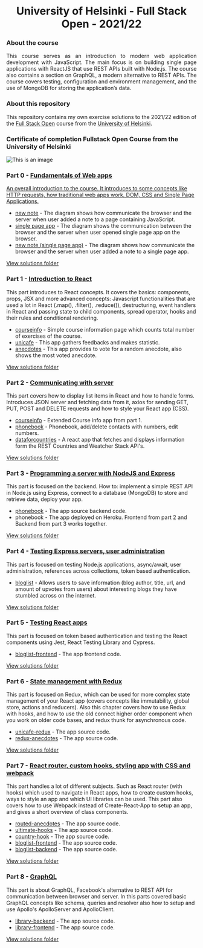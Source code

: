 <h1 align="center"> University of Helsinki - Full Stack Open - 2021/22 </h1>
<h3>About the course</h3>
<p align="justify">This course serves as an introduction to modern web application development with JavaScript. The main focus is on building single page applications with ReactJS that use REST APIs built with Node.js. The course also contains a section on GraphQL, a modern alternative to REST APIs.
The course covers testing, configuration and environment management, and the use of MongoDB for storing the application’s data.<p>

<h3>About this repository</h3>
This repository contains my own exercise solutions to the 2021/22 edition of the <a href="https://fullstackopen.com/en/">Full Stack Open<a/> course from the <a href="https://www.helsinki.fi/en">University of Helsinki</a>.

<h3>Certificate of completion Fullstack Open Course from the University of Helsinki</h3>

![This is an image](https://studies.cs.helsinki.fi/stats/api/certificate/fullstackopen/en/2db85d4e6c6d003274e97b182a412a38)

<h3>Part 0 - <a href="https://fullstackopen.com/en/part0" target="_blank">Fundamentals of Web apps</h3>
An overall introduction to the course. It introduces to some concepts like HTTP requests, how traditional web apps work, DOM, CSS and Single Page Applications.

- <a href="https://github.com/JeanCaEscalante/fullstackopen-2022/blob/master/part0/Exercises%200.4_%20New%20note.png">new note</a> - The diagram shows how communicate the browser and the server when user added a note to a page containing JavaScript.
- <a href="https://github.com/JeanCaEscalante/fullstackopen-2022/blob/master/part0/Exercises%200.5_%20Single%20page%20app.png">single page app</a> - The diagram shows the communication between the browser and the server when user opened single page app on the browser.
- <a href="https://github.com/JeanCaEscalante/fullstackopen-2022/blob/master/part0/Exercises%200.6_%20New%20note.png">new note (single page app)</a> - The diagram shows how communicate the browser and the server when user added a note to a single page app.

<a  href="https://github.com/JeanCaEscalante/fullstackopen-2022/tree/master/part0">View solutions folder</a>

<h3>Part 1 - <a href="https://fullstackopen.com/en/part1">Introduction to React</a></h3>
This part introduces to React concepts. It covers the basics: components, props, JSX and more advanced concepts: Javascript functionalities that are used a lot in React (.map(), .filter(), .reduce()), destructuring, event handlers in React and passing state to child components, spread operator, hooks and their rules and conditional rendering.

- <a href="https://github.com/JeanCaEscalante/fullstackopen-2022/tree/master/part1/courseinfo">courseinfo</a> - Simple course information page which counts total number of exercises of the course.
- <a href="https://github.com/JeanCaEscalante/fullstackopen-2022/tree/master/part1/unicafe">unicafe</a> - This app gathers feedbacks and makes statistic.
- <a href="https://github.com/JeanCaEscalante/fullstackopen-2022/tree/master/part1/anecdotes">anecdotes</a> - This app provides to vote for a random anecdote, also shows the most voted anecdote.

<a  href="https://github.com/JeanCaEscalante/fullstackopen-2022/tree/master/part1">View solutions folder</a>

<h3>Part 2 - <a href="https://fullstackopen.com/en/part2">Communicating with server</a></h3>
This part covers how to display list items in React and how to handle forms. Introduces JSON server and fetching data from it, axios for sending GET, PUT, POST and DELETE requests and how to style your React app (CSS).

- <a href="https://github.com/JeanCaEscalante/fullstackopen-2022/tree/master/part2/courseinfo">courseinfo</a> - Extended Course info app from part 1.
- <a href="https://github.com/JeanCaEscalante/fullstackopen-2022/tree/master/part2/phonebook">phonebook</a> - Phonebook, add/delete contacts with numbers, edit numbers.
- <a href="https://github.com/JeanCaEscalante/fullstackopen-2022/tree/master/part2/countries">dataforcountries</a> - A react app that fetches and displays information form the REST Countries and Weatcher Stack API's.

<a  href="https://github.com/JeanCaEscalante/fullstackopen-2022/tree/master/part2">View solutions folder</a>

<h3>Part 3 - <a href="https://fullstackopen.com/en/part3">Programming a server with NodeJS and Express</a></h3>
This part is focused on the backend. How to: implement a simple REST API in Node.js using Express, connect to a database (MongoDB) to store and retrieve data, deploy your app.

- <a href="https://github.com/JeanCaEscalante/fullstackopen-2022/tree/master/part3/Phonebook_database">phonebook</a> - The app source backend code.
- phonebook - The app deployed on Heroku. Frontend from part 2 and Backend from part 3 works together.

<a  href="https://github.com/JeanCaEscalante/fullstackopen-2022/tree/master/part3/Phonebook_database">View solutions folder</a>

<h3>Part 4 - <a href="https://fullstackopen.com/en/part4">Testing Express servers, user administration</a></h3>
This part is focused on testing Node.js applications, async/await, user administration, references across collections, token based authentication.

- <a href="https://github.com/JeanCaEscalante/fullstackopen-2022/tree/master/part4/blog_list">bloglist</a> - Allows users to save information (blog author, title, url, and amount of upvotes from users) about interesting blogs they have stumbled across on the internet.

<a  href="https://github.com/JeanCaEscalante/fullstackopen-2022/tree/master/part4/blog_list">View solutions folder</a>

<h3>Part 5 - <a href="https://fullstackopen.com/en/part5">Testing React apps</a></h3>
This part is focused on token based authentication and testing the React components using Jest, React Testing Library and Cypress.

- <a href="https://github.com/JeanCaEscalante/fullstackopen-2022/tree/master/part5/bloglist-frontend">bloglist-frontend</a> - The app frontend code.

<a  href="https://github.com/JeanCaEscalante/fullstackopen-2022/tree/master/part5/bloglist-frontend">View solutions folder</a>

<h3>Part 6 - <a href="https://fullstackopen.com/en/part6">State management with Redux</a></h3>
This part is focused on Redux, which can be used for more complex state management of your React app (covers concepts like immutability, global store, actions and reducers). Also this chapter covers how to use Redux with hooks, and how to use the old connect higher order component when you work on older code bases, and redux thunk for asynchronous code.

- <a href="https://github.com/JeanCaEscalante/fullstackopen-2022/tree/master/part6/unicafe-redux">unicafe-redux</a> - The app source code.
- <a href="https://github.com/JeanCaEscalante/fullstackopen-2022/tree/master/part6/redux-anecdotes">redux-anecdotes</a> - The app source code.

<a  href="https://github.com/JeanCaEscalante/fullstackopen-2022/tree/master/part6">View solutions folder</a>

<h3>Part 7 - <a href="https://fullstackopen.com/en/part7">React router, custom hooks, styling app with CSS and webpack</a></h3>
This part handles a lot of different subjects. Such as React router (with hooks) which used to navigate in React apps, how to create custom hooks, ways to style an app and which UI libraries can be used. This part also covers how to use Webpack instead of Create-React-App to setup an app, and gives a short overview of class components.

- <a href="https://github.com/JeanCaEscalante/fullstackopen-2022/tree/master/part7/routed-anecdotes">routed-anecdotes</a> - The app source code.
- <a href="https://github.com/JeanCaEscalante/fullstackopen-2022/tree/master/part7/ultimate-hooks">ultimate-hooks</a> - The app source code.
- <a href="https://github.com/JeanCaEscalante/fullstackopen-2022/tree/master/part7/country-hook">country-hook</a> - The app source code.
- <a href="https://github.com/JeanCaEscalante/fullstackopen-2022/tree/master/part7/bloglist-frontend">bloglist-frontend</a> - The app source code.
- <a href="https://github.com/JeanCaEscalante/fullstackopen-2022/tree/master/part7/blog-list-backend">bloglist-backend</a> - The app source code.

<a  href="https://github.com/JeanCaEscalante/fullstackopen-2022/tree/master/part7">View solutions folder</a>

<h3>Part 8 - <a href="https://fullstackopen.com/en/part8">GraphQL</a></h3>
This part is about GraphQL, Facebook's alternative to REST API for communication between browser and server. In this parts covered basic GraphQL concepts like schema, queries and resolver also how to setup and use Apollo's ApolloServer and ApolloClient.

- <a href="https://github.com/JeanCaEscalante/fullstackopen-2022/tree/master/part8/library-backend">library-backend</a> - The app source code.
- <a href="https://github.com/JeanCaEscalante/fullstackopen-2022/tree/master/part8/library-frontend">library-frontend</a> - The app source code.

<a  href="https://github.com/JeanCaEscalante/fullstackopen-2022/tree/master/part8">View solutions folder</a>
